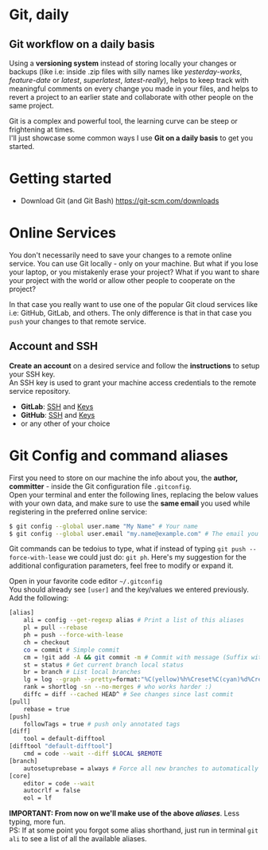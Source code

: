# Git, daily

## Git workflow on a daily basis

Using a **versioning system** instead of storing locally your changes or backups (like i.e: inside .zip files with silly names like *yesterday-works*, *feature-date* or *latest*, *superlatest*, *latest-really*), helps to keep track with meaningful comments on every change you made in your files, and helps to revert a project to an earlier state and collaborate with other people on the same project.

Git is a complex and powerful tool, the learning curve can be steep or frightening at times.  
I'll just showcase some common ways I use **Git on a daily basis** to get you started.

# Getting started

- Download Git (and Git Bash) https://git-scm.com/downloads

# Online Services

You don't necessarily need to save your changes to a remote online service. You can use Git locally - only on your machine. But what if you lose your laptop, or you mistakenly erase your project? What if you want to share your project with the world or allow other people to cooperate on the project?  

In that case you really want to use one of the popular Git cloud services like i.e: GitHub, GitLab, and others. The only difference is that in that case you `push` your changes to that remote service.  

## Account and SSH

**Create an account** on a desired service and follow the **instructions** to setup your SSH key.  
An SSH key is used to grant your machine access credentials to the remote service repository.  

- **GitLab**: [SSH](https://docs.gitlab.com/ee/ssh/README.html#generating-a-new-ssh-key-pair) and [Keys](https://gitlab.com/profile/keys)  
- **GitHub**: [SSH](https://docs.github.com/en/free-pro-team@latest/github/authenticating-to-github/connecting-to-github-with-ssh) and [Keys](https://docs.github.com/en/free-pro-team@latest/github/authenticating-to-github/adding-a-new-ssh-key-to-your-github-account) 
- or any other of your choice 

# Git Config and command aliases

First you need to store on our machine the info about you, the **author, committer** - inside the Git configuration file `.gitconfig`.  
Open your terminal and enter the following lines, replacing the below values with your own data, and make sure to use the **same email** you used while registering in the preferred online service: 

```sh
$ git config --global user.name "My Name" # Your name
$ git config --global user.email "my.name@example.com" # The email you used on GitHub, GitLab, etc
```

Git commands can be tedoius to type, what if instead of typing `git push --force-with-lease` we could just do: `git ph`. Here's my suggestion for the additional configuration parameters, feel free to modify or expand it.  

Open in your favorite code editor `~/.gitconfig`  
You should already see `[user]` and the key/values we entered previously.   
Add the following:

```sh
[alias]
    ali = config --get-regexp alias # Print a list of this aliases
    pl = pull --rebase
    ph = push --force-with-lease
    ch = checkout
    co = commit # Simple commit
    cm = !git add -A && git commit -m # Commit with message (Suffix with "Some message") 
    st = status # Get current branch local status
    br = branch # List local branches
    lg = log --graph --pretty=format:"%C(yellow)%h%Creset%C(cyan)%d%Creset\\ %C(cyan)(%cr)%Creset\\ %C(green)%cn%Creset\\ %s" # Pretty print tree
    rank = shortlog -sn --no-merges # who works harder :)
    diffc = diff --cached HEAD^ # See changes since last commit
[pull]
    rebase = true
[push]
    followTags = true # push only annotated tags 
[diff]
    tool = default-difftool
[difftool "default-difftool"]
    cmd = code --wait --diff $LOCAL $REMOTE
[branch]
    autosetuprebase = always # Force all new branches to automatically use rebase
[core]
    editor = code --wait
    autocrlf = false
    eol = lf
```

**IMPORTANT: From now on we'll make use of the above *aliases***. Less typing, more fun.   
PS: If at some point you forgot some alias shorthand, just run in terminal `git ali` to see a list of all the available aliases.










